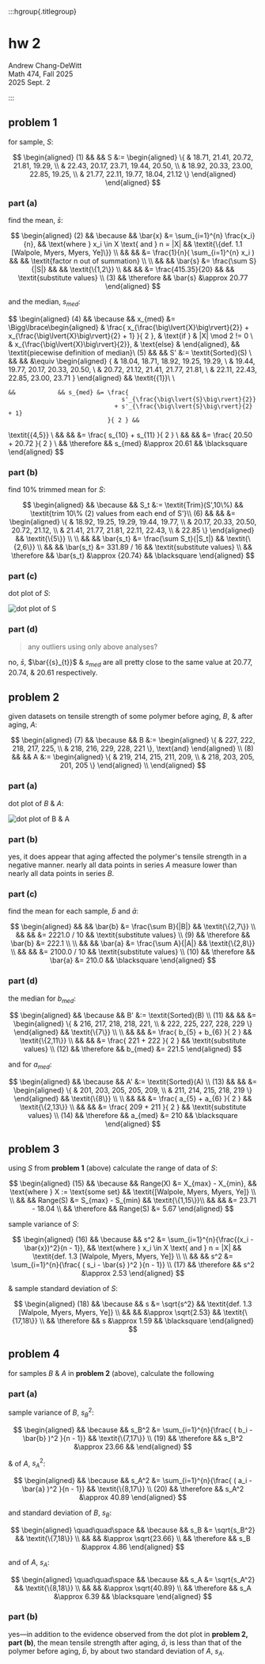 :::hgroup{.titlegroup}

# hw 2

Andrew Chang-DeWitt \
Math 474, Fall 2025 \
2025 Sept. 2

:::

## problem 1

for sample, $S$:

$$
\begin{aligned}
(1) && && S &:= \begin{aligned} \{
                         & 18.71, 21.41, 20.72, 21.81, 19.29, \\
                         & 22.43, 20.17, 23.71, 19.44, 20.50, \\
                         & 18.92, 20.33, 23.00, 22.85, 19.25, \\
                         & 21.77, 22.11, 19.77, 18.04, 21.12
                        \} \end{aligned}
\end{aligned}
$$

### part (a)

find the mean, $\bar{s}$:

$$
\begin{aligned}
(2) && \because   && \bar{x} &= \sum_{i=1}^{n} \frac{x_i}{n}, && \text{where } x_i \in X \text{ and } n = |X| &&
  \textit{\{def. 1.1 [Walpole, Myers, Myers, Ye]\}} \\
    &&            &&         &= \frac{1}{n}( \sum_{i=1}^{n} x_i ) && &&
  \textit{factor n out of summation} \\
\\
    &&            && \bar{s} &= \frac{\sum S}{|S|} && &&
  \textit{\{1,2\}} \\
    &&            &&         &= \frac{415.35}{20}  && &&
  \textit{substitute values} \\
(3) && \therefore && \bar{s} &\approx 20.77
\end{aligned}
$$

and the median, $s_{med}$:

$$
\begin{aligned}
(4) && \because   && x_{med} &= \Bigg\lbrace\begin{aligned}
                                  & \frac{
                                        x_{\frac{\big\lvert{X}\big\rvert}{2}}
                                      + x_{\frac{\big\lvert{X}\big\rvert}{2} + 1}
                                    }{ 2 }, & \text{if } & |X| \mod 2 != 0 \\
                                  & x_{\frac{\big\lvert{X}\big\rvert}{2}}, & \text{else} &
                                \end{aligned}, &&
  \textit{piecewise definition of median}\\
(5) &&            &&      S' &:= \textit{Sorted}(S) \\
    &&            &&         &\equiv \begin{aligned} \{
                                 & 18.04, 18.71, 18.92, 19.25, 19.29, \\
                                 & 19.44, 19.77, 20.17, 20.33, 20.50, \\
                                 & 20.72, 21.12, 21.41, 21.77, 21.81, \\
                                 & 22.11, 22.43, 22.85, 23.00, 23.71
                                \} \end{aligned} &&
  \textit{\{1\}}\\
\\

    &&            && s_{med} &= \frac{
                                    s'_{\frac{\big\lvert{S}\big\rvert}{2}}
                                  + s'_{\frac{\big\lvert{S}\big\rvert}{2} + 1}
                                }{ 2 } &&
  \textit{\{4,5\}} \\
    &&            &&         &= \frac{ s_{10} + s_{11} }{ 2 } \\
    &&            &&         &= \frac{ 20.50 + 20.72 }{ 2 } \\
    && \therefore && s_{med} &\approx 20.61 && \blacksquare
\end{aligned}
$$

### part (b)

find 10% trimmed mean for $S$:

$$
\begin{aligned}
    && \because   && S_t &:= \textit{Trim}(S',10\%) &&
  \textit{trim 10\% (2) values from each end of S'}\\
(6) &&            &&     &= \begin{aligned} \{
                             & 18.92, 19.25, 19.29, 19.44, 19.77, \\
                             & 20.17, 20.33, 20.50, 20.72, 21.12, \\
                             & 21.41, 21.77, 21.81, 22.11, 22.43, \\
                             & 22.85
                            \} \end{aligned} &&
  \textit{\{5\}} \\
\\
    &&            && \bar{s_t} &= \frac{\sum S_t}{|S_t|} &&
  \textit{\{2,6\}} \\
    &&            && \bar{s_t} &= 331.89 / 16 &&
  \textit{substitute values} \\
    && \therefore && \bar{s_t} &\approx {20.74} && \blacksquare
\end{aligned}
$$

### part (c)

dot plot of $S$:

<img id="img-1-2-c" alt="dot plot of S"/>

### part (d)

> any outliers using only above analyses?

no, $\bar{s}$, $\bar{{s}_{t}}$ & $s_{med}$ are all pretty close to the
same value at $20.77$, $20.74$, & $20.61$ respectively.

## problem 2

given datasets on tensile strength of some polymer before aging, $B$, & after aging, $A$:

$$
\begin{aligned}
(7) && \because && B &:= \begin{aligned}
                           \{
                            & 227, 222, 218, 217, 225, \\
                            & 218, 216, 229, 228, 221
                           \}, \text{and}
                        \end{aligned} \\
(8) &&          && A &:= \begin{aligned}
                           \{
                            & 219, 214, 215, 211, 209, \\
                            & 218, 203, 205, 201, 205
                           \}
                        \end{aligned} \\
\end{aligned}
$$

### part (a)

dot plot of $B$ & $A$:

<img id="img-1-3-a" alt="dot plot of B & A"/>

### part (b)

yes, it does appear that aging affected the polymer's tensile strength
in a negative manner. nearly all data points in series $A$ measure
lower than nearly all data points in series $B$.

### part (c)

find the mean for each sample, $\bar{b}$ and $\bar{a}$:

$$
\begin{aligned}
     &&            && \bar{b} &= \frac{\sum B}{|B|} &&
   \textit{\{2,7\}} \\
     &&            &&         &= 2221.0 / 10 &&
  \textit{substitute values} \\
 (9) && \therefore && \bar{b} &= 222.1 \\
\\
     &&            && \bar{a} &= \frac{\sum A}{|A|} &&
   \textit{\{2,8\}} \\
     &&            &&         &= 2100.0 / 10 &&
  \textit{substitute values} \\
(10) && \therefore && \bar{a} &= 210.0 && \blacksquare
\end{aligned}
$$

### part (d)

the median for $b_{med}$:

$$
\begin{aligned}
     && \because   &&      B' &:= \textit{Sorted}(B) \\
(11) &&            &&         &= \begin{aligned} \{
                                  & 216, 217, 218, 218, 221, \\
                                  & 222, 225, 227, 228, 229
                                 \} \end{aligned} &&
  \textit{\{7\}} \\
\\
     &&            &&         &= \frac{ b_{5} + b_{6} }{ 2 } &&
  \textit{\{2,11\}} \\
     &&            &&         &= \frac{ 221 + 222 }{ 2 } &&
  \textit{substitute values} \\
(12) && \therefore && b_{med} &= 221.5
\end{aligned}
$$

and for $a_{med}$:

$$
\begin{aligned}
     && \because   &&      A' &:= \textit{Sorted}(A) \\
(13) &&            &&         &= \begin{aligned} \{
                                  & 201, 203, 205, 205, 209, \\
                                  & 211, 214, 215, 218, 219
                                 \} \end{aligned} &&
  \textit{\{8\}} \\
\\
     &&            &&         &= \frac{ a_{5} + a_{6} }{ 2 } &&
  \textit{\{2,13\}} \\
     &&            &&         &= \frac{ 209 + 211 }{ 2 } &&
  \textit{substitute values} \\
(14) && \therefore && a_{med} &= 210 && \blacksquare
\end{aligned}
$$

## problem 3

using $S$ from **problem 1** (above) calculate the range of data of $S$:

$$
\begin{aligned}
(15) && \because   && Range(X) &= X_{max} - X_{min}, && \text{where } X := \text{some set} &&
  \textit{[Walpole, Myers, Myers, Ye]} \\
\\
     &&            && Range(S) &= S_{max} - S_{min} &&
  \textit{\{1,15\}}\\
     &&            &&          &= 23.71 - 18.04 \\
     && \therefore && Range(S) &= 5.67
\end{aligned}
$$

sample variance of $S$:

$$
\begin{aligned}
(16) && \because   && s^2 &= \sum_{i=1}^{n}{\frac{(x_i - \bar{x})^2}{n - 1}}, &&
                        \text{where } x_i \in X \text{ and } n = |X| &&
  \textit{def. 1.3 [Walpole, Myers, Myers, Ye]} \\
\\
     &&            && s^2 &= \sum_{i=1}^{n}{\frac{ ( s_i - \bar{s} )^2 }{n - 1}} \\
(17) && \therefore && s^2 &\approx 2.53
\end{aligned}
$$

& sample standard deviation of $S$:

$$
\begin{aligned}
(18) && \because   && s &= \sqrt{s^2}  &&
  \textit{def. 1.3 [Walpole, Myers, Myers, Ye]} \\
     &&            &&   &\approx \sqrt{2.53} &&
  \textit{\{17,18\}} \\
     && \therefore && s &\approx 1.59 && \blacksquare
\end{aligned}
$$

## problem 4

for samples $B$ & $A$ in **problem 2** (above), calculate the following

### part (a)

sample variance of $B$, $s_B^2$:

$$
\begin{aligned}
     && \because   && s_B^2 &= \sum_{i=1}^{n}{\frac{ ( b_i - \bar{b} )^2 }{n - 1}} &&
  \textit{\{7,17\}} \\
(19) && \therefore && s_B^2 &\approx 23.66
     && \end{aligned}
$$

& of $A$, $s_A^2$:

$$
\begin{aligned}
     && \because   && s_A^2 &= \sum_{i=1}^{n}{\frac{ ( a_i - \bar{a} )^2 }{n - 1}} &&
          \textit{\{8,17\}} \\
(20) && \therefore && s_A^2 &\approx 40.89
\end{aligned}
$$

and standard deviation of $B$, $s_B$:

$$
\begin{aligned}
\quad\quad\space && \because   && s_B &= \sqrt{s_B^2} &&
  \textit{\{7,18\}} \\
     &&            &&   &\approx \sqrt{23.66} \\
     && \therefore && s_B &\approx 4.86
\end{aligned}
$$

and of $A$, $s_A$:

$$
\begin{aligned}
\quad\quad\space && \because   && s_A &= \sqrt{s_A^2} &&
  \textit{\{8,18\}} \\
     &&            &&   &\approx \sqrt{40.89} \\
     && \therefore && s_A &\approx 6.39 && \blacksquare
\end{aligned}
$$

### part (b)

yes&mdash;in addition to the evidence observed from the dot plot in **problem
2, part (b)**, the mean tensile strength after aging, $\bar{a}$, is less than
that of the polymer before aging, $\bar{b}$, by about two standard deviation
of $A$, $s_A$.
